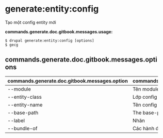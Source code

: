 # generate:entity:config
Tạo một config entity mới

**commands.generate.doc.gitbook.messages.usage:**
```
$ drupal generate:entity:config [options]
$ gecg  
```

## commands.generate.doc.gitbook.messages.options
commands.generate.doc.gitbook.messages.option | commands.generate.doc.gitbook.messages.details
-------|-------------
--module | Tên module.
--entity-class | Lớp config entity
--entity-name | Tên config entity
--base-path | The base-path for the config entity routes
--label | Nhãn
--bundle-of | Các hành động bundle cho nội dung entities
